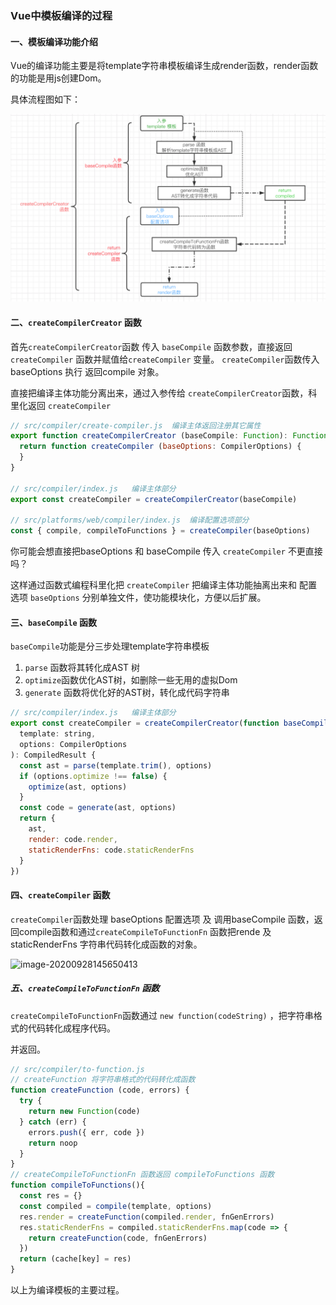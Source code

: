 ### Vue中模板编译的过程

#### 一、模板编译功能介绍

Vue的编译功能主要是将template字符串模板编译生成render函数，render函数的功能是用js创建Dom。

具体流程图如下：

![image-20200928013649095](../../../image/image-20200928013649095.png)

#### 二、`createCompilerCreator` 函数

首先`createCompilerCreator`函数 传入 `baseCompile` 函数参数，直接返回 `createCompiler` 函数并赋值给`createCompiler` 变量。 `createCompiler`函数传入 baseOptions 执行 返回compile 对象。

直接把编译主体功能分离出来，通过入参传给 `createCompilerCreator`函数，科里化返回 `createCompiler`

```javascript
// src/compiler/create-compiler.js  编译主体返回注册其它属性
export function createCompilerCreator (baseCompile: Function): Function {
  return function createCompiler (baseOptions: CompilerOptions) {
  }
}

// src/compiler/index.js   编译主体部分
export const createCompiler = createCompilerCreator(baseCompile)

// src/platforms/web/compiler/index.js  编译配置选项部分
const { compile, compileToFunctions } = createCompiler(baseOptions)
```

你可能会想直接把baseOptions 和 baseCompile 传入 ``createCompiler`` 不更直接吗？

这样通过函数式编程科里化把 `createCompiler` 把编译主体功能抽离出来和 配置选项 `baseOptions` 分别单独文件，使功能模块化，方便以后扩展。

#### 三、`baseCompile` 函数

`baseCompile`功能是分三步处理template字符串模板

1. `parse` 函数将其转化成AST 树
2. `optimize`函数优化AST树，如删除一些无用的虚拟Dom
3. `generate` 函数将优化好的AST树，转化成代码字符串

```javascript
// src/compiler/index.js   编译主体部分
export const createCompiler = createCompilerCreator(function baseCompile (
  template: string,
  options: CompilerOptions
): CompiledResult {
  const ast = parse(template.trim(), options)
  if (options.optimize !== false) {
    optimize(ast, options)
  }
  const code = generate(ast, options)
  return {
    ast,
    render: code.render,
    staticRenderFns: code.staticRenderFns
  }
})
```

#### 四、`createCompiler` 函数

`createCompiler`函数处理 baseOptions 配置选项 及  调用baseCompile 函数，返回compile函数和通过`createCompileToFunctionFn` 函数把rende 及 staticRenderFns 字符串代码转化成函数的对象。

![image-20200928145650413](../../image/image-20200928145650413.png)

##### 五、`createCompileToFunctionFn` 函数

`createCompileToFunctionFn`函数通过 `new function(codeString)` ，把字符串格式的代码转化成程序代码。

并返回。

```javascript
// src/compiler/to-function.js
// createFunction 将字符串格式的代码转化成函数
function createFunction (code, errors) {
  try {
    return new Function(code)
  } catch (err) {
    errors.push({ err, code })
    return noop
  }
}
// createCompileToFunctionFn 函数返回 compileToFunctions 函数
function compileToFunctions(){
  const res = {}
  const compiled = compile(template, options)
  res.render = createFunction(compiled.render, fnGenErrors)
  res.staticRenderFns = compiled.staticRenderFns.map(code => {
    return createFunction(code, fnGenErrors)
  })
  return (cache[key] = res)
}
```

以上为编译模板的主要过程。